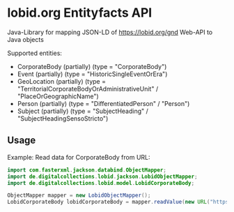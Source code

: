# lobid.org Entityfacts API

Java-Library for mapping JSON-LD of https://lobid.org/gnd Web-API to Java objects

Supported entities:

* CorporateBody (partially) (type = "CorporateBody")
* Event (partially) (type = "HistoricSingleEventOrEra")
* GeoLocation (partially) (type = "TerritorialCorporateBodyOrAdministrativeUnit" / "PlaceOrGeographicName")
* Person (partially) (type = "DifferentiatedPerson" / "Person")
* Subject (partially) (type = "SubjectHeading" / "SubjectHeadingSensoStricto")

## Usage

Example: Read data for CorporateBody from URL:

```java
import com.fasterxml.jackson.databind.ObjectMapper;
import de.digitalcollections.lobid.jackson.LobidObjectMapper;
import de.digitalcollections.lobid.model.LobidCorporateBody;

ObjectMapper mapper = new LobidObjectMapper();
LobidCorporateBody lobidCorporateBody = mapper.readValue(new URL("https://lobid.org/gnd/2031351-2.json"), LobidCorporateBody.class);
```